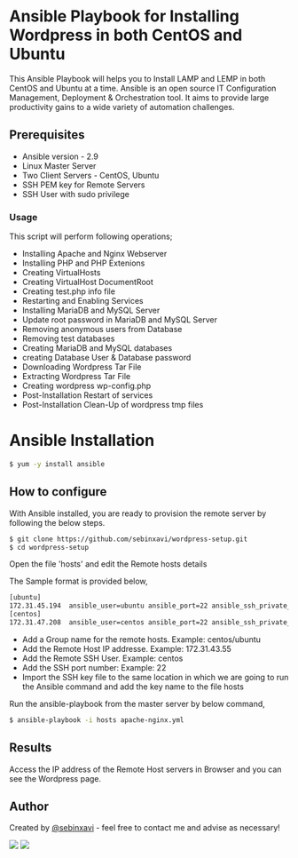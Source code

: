 # Ansible Playbook for Installing Wordpress in both CentOS and Ubuntu

This Ansible Playbook will helps you to Install LAMP and LEMP in both CentOS and Ubuntu at a time. Ansible is an open source IT Configuration Management, Deployment & Orchestration tool. It aims to provide large productivity gains to a wide variety of automation challenges.


## Prerequisites
- Ansible version - 2.9
- Linux Master Server 
- Two Client Servers - CentOS, Ubuntu
- SSH PEM key for Remote Servers
- SSH User with sudo privilege

### Usage

This script will perform following operations;

- Installing Apache and Nginx Webserver
- Installing PHP and PHP Extenions
- Creating VirtualHosts
- Creating VirtualHost DocumentRoot
- Creating test.php info file
- Restarting and Enabling Services
- Installing MariaDB and MySQL Server
- Update root password in MariaDB and MySQL Server
- Removing anonymous users from Database
- Removing test databases
- Creating MariaDB and MySQL databases
- creating Database User & Database password
- Downloading Wordpress Tar File
- Extracting Wordpress Tar File
- Creating wordpress wp-config.php
- Post-Installation Restart of services
- Post-Installation Clean-Up of wordpress tmp files

# Ansible Installation

```sh
$ yum -y install ansible
```

## How to configure

With Ansible installed, you are ready to provision the remote server by following the below steps.

```sh
$ git clone https://github.com/sebinxavi/wordpress-setup.git
$ cd wordpress-setup
```

Open the file 'hosts' and edit the Remote hosts details

The Sample format is provided below,
```sh
[ubuntu]
172.31.45.194  ansible_user=ubuntu ansible_port=22 ansible_ssh_private_key_file=ubuntu.pem
[centos]
172.31.47.208  ansible_user=centos ansible_port=22 ansible_ssh_private_key_file=ubuntu.pem
```

- Add a Group name for the remote hosts. Example: centos/ubuntu
- Add the Remote Host IP addresse. Example: 172.31.43.55
- Add the Remote SSH User. Example: centos
- Add the SSH port number: Example: 22
- Import the SSH key file to the same location in which we are going to run the Ansible command and add the key name to the file hosts

Run the ansible-playbook from the master server by below command,

```sh
$ ansible-playbook -i hosts apache-nginx.yml
```

## Results
Access the IP address of the Remote Host servers in Browser and you can see the Wordpress page.

## Author
Created by [@sebinxavi](https://www.linkedin.com/in/sebinxavi/) - feel free to contact me and advise as necessary!

<a href="mailto:sebin.xavi1@gmail.com"><img src="https://img.shields.io/badge/-sebin.xavi1@gmail.com-D14836?style=flat&logo=Gmail&logoColor=white"/></a>
<a href="https://www.linkedin.com/in/sebinxavi"><img src="https://img.shields.io/badge/-Linkedin-blue"/></a>

